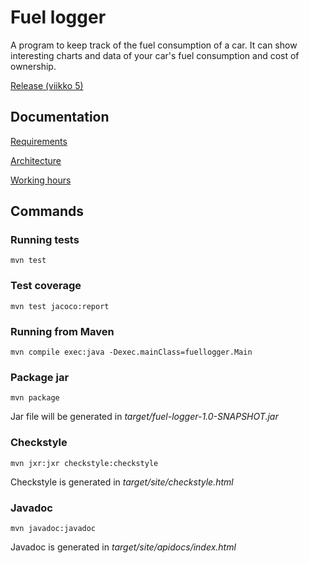 # Fuel logger

A program to keep track of the fuel consumption of a car. It can show interesting charts and data of your car's fuel consumption and cost of ownership. 

[Release (viikko 5)](https://github.com/Lukxsx/ot-harjoitustyo/releases/tag/viikko5)

## Documentation
[Requirements](fuel-logger/documentation/requirements.md)

[Architecture](fuel-logger/documentation/architecture.md)

[Working hours](fuel-logger/documentation/working%20hours.md)

## Commands

### Running tests
```
mvn test
```

### Test coverage
```
mvn test jacoco:report
```

### Running from Maven
```
mvn compile exec:java -Dexec.mainClass=fuellogger.Main
```

### Package jar
```
mvn package
```
Jar file will be generated in _target/fuel-logger-1.0-SNAPSHOT.jar_

### Checkstyle
```
mvn jxr:jxr checkstyle:checkstyle
```
Checkstyle is generated in _target/site/checkstyle.html_

### Javadoc
```
mvn javadoc:javadoc
```
Javadoc is generated in _target/site/apidocs/index.html_

